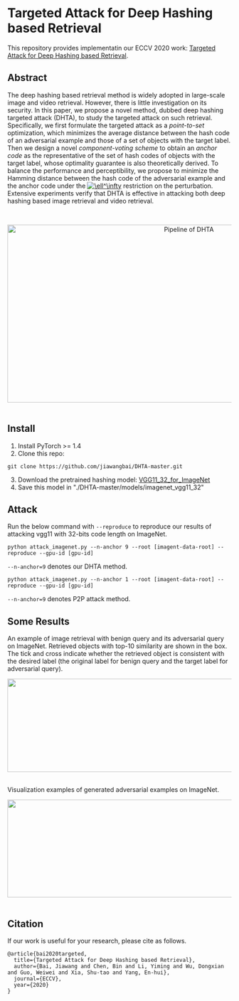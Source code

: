 # Targeted Attack for Deep Hashing based Retrieval
This repository provides implementatin our ECCV 2020 work: [Targeted Attack for Deep Hashing based Retrieval](https://arxiv.org/pdf/2004.07955.pdf).

## Abstract

The deep hashing based retrieval method is widely adopted in large-scale image and video retrieval. However, there is little investigation on its security. In this paper, we propose a novel method, dubbed deep hashing targeted attack (DHTA), to study the targeted attack on such retrieval. Specifically, we first formulate the targeted attack as a *point-to-set* optimization, which minimizes the average distance between the hash code of an adversarial example and those of a set of objects with the target label. Then we design a novel *component-voting scheme* to obtain an *anchor code* as the representative of the set of hash codes of objects with the target label, whose optimality guarantee is also theoretically derived. To balance the performance and perceptibility, we propose to minimize the Hamming distance between the hash code of the adversarial example and the anchor code under the <a href="https://www.codecogs.com/eqnedit.php?latex=\ell^\infty" target="_blank"><img src="https://latex.codecogs.com/gif.latex?\ell^\infty" title="\ell^\infty" /></a> restriction on the perturbation. Extensive experiments verify that DHTA is effective in attacking both deep hashing based image retrieval and video retrieval. 

&nbsp;
&nbsp;
<div align=center>
<img src="https://github.com/jiawangbai/DHTA-master/blob/master/misc/method.png" width="800" height="400" alt="Pipeline of DHTA"/><br/>
</div>
&nbsp;
&nbsp;

## Install
1. Install PyTorch >= 1.4
2. Clone this repo:
```shell
git clone https://github.com/jiawangbai/DHTA-master.git
```
3. Download the pretrained hashing model: [VGG11_32_for_ImageNet](https://drive.google.com/file/d/1V6Nvr0DMhquqWwsl1CQtv0Kug7aXXTzx/view?usp=sharing)
4. Save this model in "./DHTA-master/models/imagenet_vgg11_32"

## Attack
Run the below command with ```--reproduce``` to reproduce our results of attacking vgg11 with 32-bits code length on ImageNet.

```shell
python attack_imagenet.py --n-anchor 9 --root [imagent-data-root] --reproduce --gpu-id [gpu-id]
```
```--n-anchor=9``` denotes our DHTA method.

```shell
python attack_imagenet.py --n-anchor 1 --root [imagent-data-root] --reproduce --gpu-id [gpu-id]
```
```--n-anchor=9``` denotes P2P attack method.


## Some Results
 
An example of image retrieval with benign query and its adversarial query on ImageNet. Retrieved objects with top-10 similarity are shown in the box. The tick and cross indicate whether the retrieved object is consistent with the desired label (the original label for benign query and the target label for adversarial query).
&nbsp;
&nbsp;
<div align=center>
<img src="https://github.com/jiawangbai/DHTA-master/blob/master/misc/attack_examples.png" width="750" height="210"/><br/>
</div>
&nbsp;
&nbsp;

Visualization examples of generated adversarial examples on ImageNet.
&nbsp;
&nbsp;
<div align=center>
<img src="https://github.com/jiawangbai/DHTA-master/blob/master/misc/visual_examples.png" width="700" height="220"/><br/>
</div>
&nbsp;
&nbsp;


## Citation

If our work is useful for your research, please cite as follows. 
```
@article{bai2020targeted,
  title={Targeted Attack for Deep Hashing based Retrieval},
  author={Bai, Jiawang and Chen, Bin and Li, Yiming and Wu, Dongxian and Guo, Weiwei and Xia, Shu-tao and Yang, En-hui},
  journal={ECCV},
  year={2020}
}
```
